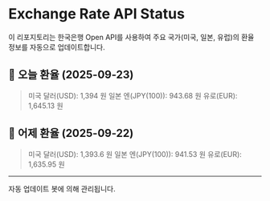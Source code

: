
# Exchange Rate API Status

이 리포지토리는 한국은행 Open API를 사용하여 주요 국가(미국, 일본, 유럽)의 환율 정보를 자동으로 업데이트합니다.

## 📅 오늘 환율 (2025-09-23)
> 미국 달러(USD): 1,394 원
> 일본 엔(JPY(100)): 943.68 원
> 유로(EUR): 1,645.13 원

## 📅 어제 환율 (2025-09-22)
> 미국 달러(USD): 1,393.6 원
> 일본 엔(JPY(100)): 941.53 원
> 유로(EUR): 1,635.95 원

---
자동 업데이트 봇에 의해 관리됩니다.
